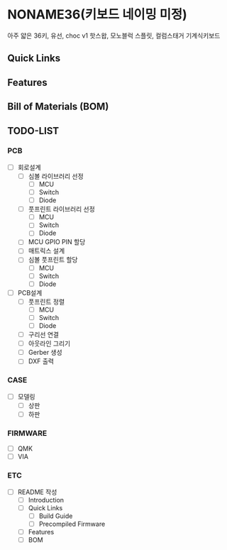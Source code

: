 # NONAME36(키보드 네이밍 미정)
아주 얇은 36키, 유선, choc v1 핫스왑, 모노블럭 스플릿, 컬럼스태거 기계식키보드
## Quick Links
## Features
## Bill of Materials (BOM)
## TODO-LIST
### PCB
- [ ] 회로설계
  - [ ] 심볼 라이브러리 선정
    - [ ] MCU
    - [ ] Switch
    - [ ] Diode
  - [ ] 풋프린트 라이브러리 선정
    - [ ] MCU
    - [ ] Switch
    - [ ] Diode
  - [ ] MCU GPIO PIN 할당
  - [ ] 매트릭스 설계
  - [ ] 심볼 풋프린트 할당
    - [ ] MCU
    - [ ] Switch
    - [ ] Diode
- [ ] PCB설계
  - [ ] 풋프린트 정렬
    - [ ] MCU
    - [ ] Switch
    - [ ] Diode
  - [ ] 구리선 연결
  - [ ] 아웃라인 그리기
  - [ ] Gerber 생성
  - [ ] DXF 출력

### CASE
- [ ] 모델링
  - [ ] 상판
  - [ ] 하판

### FIRMWARE
- [ ] QMK
- [ ] VIA

### ETC
- [ ] README 작성
  - [ ] Introduction
  - [ ] Quick Links
    - [ ] Build Guide
    - [ ] Precompiled Firmware
  - [ ] Features
  - [ ] BOM

